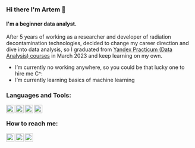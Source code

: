 ### Hi there I'm Artem 👋

#### I'm a beginner data analyst.   
After 5 years of working as a researcher and developer of radiation decontamination technologies, decided to change my career direction and dive into data analysis, so I graduated from [Yandex Practicum (Data Analysis) courses](https://practicum.yandex.ru/data-analyst-bootcamp/) in March 2023 and keep learning on my own.

- I’m currently no working anywhere, so you could be that lucky one to hire me C^:
- I’m currently learning basics of machine learning 

### Languages and Tools:

<img align="left" alt="postgresql" width="22px" src="https://cdn.jsdelivr.net/npm/simple-icons@3.13.0/icons/postgresql.svg" />
<img align="left" alt="python" width="22px" src="https://cdn.jsdelivr.net/npm/simple-icons@3.13.0/icons/python.svg" />
<img align="left" alt="excel" width="22px" src="https://cdn.jsdelivr.net/npm/simple-icons@3.13.0/icons/microsoftexcel.svg" />
<img align="left" alt="tableau" width="22px" src="https://cdn.jsdelivr.net/npm/simple-icons@3.13.0/icons/tableau.svg" />


<br />

### How to reach me:

[<img align="left" alt="pydspyds | telegram" width="22px" src="https://cdn.jsdelivr.net/npm/simple-icons@3.13.0/icons/telegram.svg" />][telegram]
[<img align="left" alt="pydspyds | gmail" width="22px" src="https://cdn.jsdelivr.net/npm/simple-icons@3.13.0/icons/gmail.svg" />][gmail]
[<img align="left" alt="pydspyds | LinkedIn" width="22px" src="https://cdn.jsdelivr.net/npm/simple-icons@v3/icons/linkedin.svg" />][linkedin]



[linkedin]: https://www.linkedin.com/in/pydspyds/
[telegram]: https://t.me/pydsy
[gmail]: mailto:pyds1809@gmail.com
